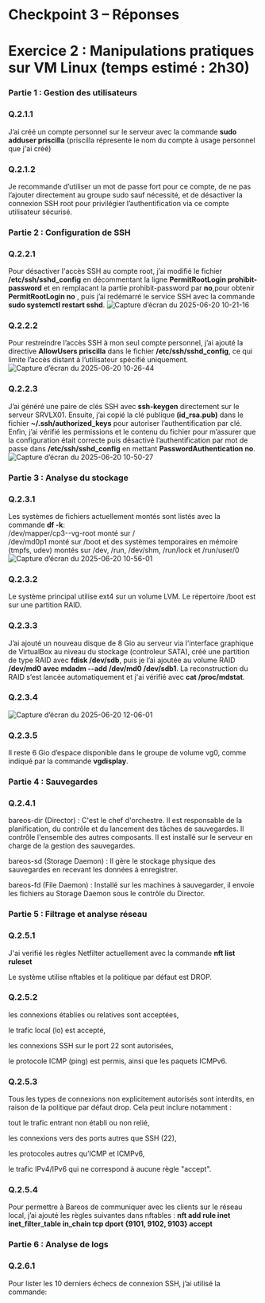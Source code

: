 # Checkpoint 3 – Réponses

# Exercice 2 : Manipulations pratiques sur VM Linux (temps estimé : 2h30) 

### Partie 1 : Gestion des utilisateurs
### Q.2.1.1  
J’ai créé un compte personnel sur le serveur avec la commande **sudo adduser priscilla** (priscilla répresente le nom du compte à usage personnel que j'ai créé)

### Q.2.1.2  
Je recommande d’utiliser un mot de passe fort pour ce compte, de ne pas l’ajouter directement au groupe sudo sauf nécessité, et de désactiver la connexion SSH root pour privilégier l’authentification via ce compte utilisateur sécurisé.

### Partie 2 : Configuration de SSH
### Q.2.2.1  
Pour désactiver l'accès SSH au compte root, j’ai modifié le fichier **/etc/ssh/sshd_config** en décommentant la ligne **PermitRootLogin prohibit-password** et en remplacant la partie prohibit-password par **no**,pour obtenir **PermitRootLogin no** , puis j’ai redémarré le service SSH avec la commande **sudo systemctl restart sshd**.
![Capture d’écran du 2025-06-20 10-21-16](https://github.com/priscilla991/R-ponses_Checkpoint3/blob/main/Capture%20d%E2%80%99%C3%A9cran%20du%202025-06-20%2010-21-16.png)

### Q.2.2.2  
Pour restreindre l’accès SSH à mon seul compte personnel, j’ai ajouté la directive **AllowUsers priscilla** dans le fichier **/etc/ssh/sshd_config**, ce qui limite l’accès distant à l’utilisateur spécifié uniquement.  
![Capture d’écran du 2025-06-20 10-26-44](https://github.com/priscilla991/R-ponses_Checkpoint3/blob/main/Capture%20d%E2%80%99%C3%A9cran%20du%202025-06-20%2010-26-44.png)

### Q.2.2.3  
J’ai généré une paire de clés SSH avec **ssh-keygen** directement sur le serveur SRVLX01.
Ensuite, j’ai copié la clé publique **(id_rsa.pub)** dans le fichier **~/.ssh/authorized_keys** pour autoriser l’authentification par clé.
Enfin, j’ai vérifié les permissions et le contenu du fichier pour m’assurer que la configuration était correcte puis désactivé l’authentification par mot de passe dans **/etc/ssh/sshd_config** en mettant **PasswordAuthentication no**.  
![Capture d’écran du 2025-06-20 10-50-27](https://github.com/priscilla991/R-ponses_Checkpoint3/blob/main/Capture%20d%E2%80%99%C3%A9cran%20du%202025-06-20%2010-50-27.png)

### Partie 3 : Analyse du stockage  
### Q.2.3.1
Les systèmes de fichiers actuellement montés sont listés avec la commande **df -k**:  
/dev/mapper/cp3--vg-root monté sur /  
/dev/md0p1 monté sur /boot  et des systèmes temporaires en mémoire (tmpfs, udev) montés sur /dev, /run, /dev/shm, /run/lock et /run/user/0
![Capture d’écran du 2025-06-20 10-56-01](https://github.com/priscilla991/R-ponses_Checkpoint3/blob/main/Capture%20d%E2%80%99%C3%A9cran%20du%202025-06-20%2010-56-01.png)  

### Q.2.3.2
Le système principal utilise ext4 sur un volume LVM. Le répertoire /boot est sur une partition RAID.

### Q.2.3.3  
J’ai ajouté un nouveau disque de 8 Gio au serveur via l'interface graphique de VirtualBox au niveau du stockage (controleur SATA), créé une partition de type RAID avec **fdisk /dev/sdb**, puis je l’ai ajoutée au volume RAID **/dev/md0 avec mdadm --add /dev/md0 /dev/sdb1**. La reconstruction du RAID s’est lancée automatiquement et j'ai vérifié avec **cat /proc/mdstat**.

### Q.2.3.4
![Capture d’écran du 2025-06-20 12-06-01](https://github.com/priscilla991/R-ponses_Checkpoint3/blob/main/Capture%20d%E2%80%99%C3%A9cran%20du%202025-06-20%2012-04-43.png)

### Q.2.3.5
Il reste 6 Gio d’espace disponible dans le groupe de volume vg0, comme indiqué par la commande **vgdisplay**.

### Partie 4 : Sauvegardes

### Q.2.4.1

bareos-dir (Director) : C'est le chef d'orchestre. Il est responsable de la planification, du contrôle et du lancement des tâches de sauvegardes. Il contrôle l'ensemble des autres composants. Il est installé sur le serveur en charge de la gestion des sauvegardes.

bareos-sd (Storage Daemon) : Il gère le stockage physique des sauvegardes en recevant les données à enregistrer.

bareos-fd (File Daemon) : Installé sur les machines à sauvegarder, il envoie les fichiers au Storage Daemon sous le contrôle du Director.

### Partie 5 : Filtrage et analyse réseau
### Q.2.5.1
J'ai verifié les règles Netfilter actuellement avec la commande **nft list ruleset**

Le système utilise nftables et la politique par défaut est DROP.

### Q.2.5.2
les connexions établies ou relatives sont acceptées,

le trafic local (lo) est accepté,

les connexions SSH sur le port 22 sont autorisées,

le protocole ICMP (ping) est permis, ainsi que les paquets ICMPv6.

### Q.2.5.3
Tous les types de connexions non explicitement autorisés sont interdits, en raison de la politique par défaut drop. Cela peut inclure notamment :

tout le trafic entrant non établi ou non relié,

les connexions vers des ports autres que SSH (22),

les protocoles autres qu’ICMP et ICMPv6,

le trafic IPv4/IPv6 qui ne correspond à aucune règle "accept".

### Q.2.5.4
Pour permettre à Bareos de communiquer avec les clients sur le réseau local, j’ai ajouté les règles suivantes dans nftables :
**nft add rule inet inet_filter_table in_chain tcp dport {9101, 9102, 9103} accept**

### Partie 6 : Analyse de logs

### Q.2.6.1
Pour lister les 10 derniers échecs de connexion SSH, j’ai utilisé la commande:



